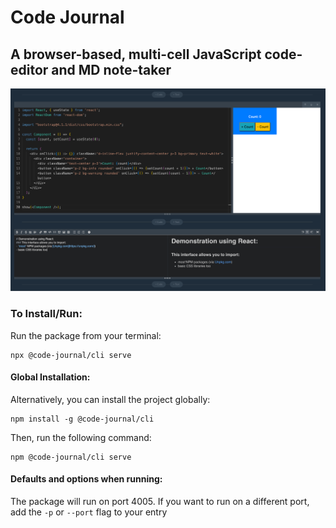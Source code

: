 # Code Journal

## A browser-based, multi-cell JavaScript code-editor and MD note-taker

![demo](/demoScreen1.png?raw=true)

### To Install/Run:

Run the package from your terminal:

```
npx @code-journal/cli serve
```

#### Global Installation:

Alternatively, you can install the project globally:

```
npm install -g @code-journal/cli
```

Then, run the following command:

```
npm @code-journal/cli serve
```

#### Defaults and options when running:

The package will run on port 4005. If you want to run on a different port, add the `-p` or `--port` flag to your entry
